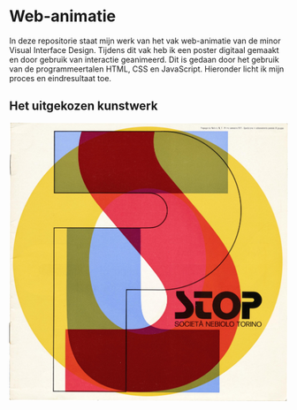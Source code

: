 # Web-animatie
In deze repositorie staat mijn werk van het vak web-animatie van de minor Visual Interface Design. Tijdens dit vak heb ik een poster digitaal gemaakt en door gebruik van interactie geanimeerd. Dit is gedaan door het gebruik van de programmeertalen HTML, CSS en JavaScript. Hieronder licht ik mijn proces en eindresultaat toe.

## Het uitgekozen kunstwerk
<img src="poster.jpg" width="600">
